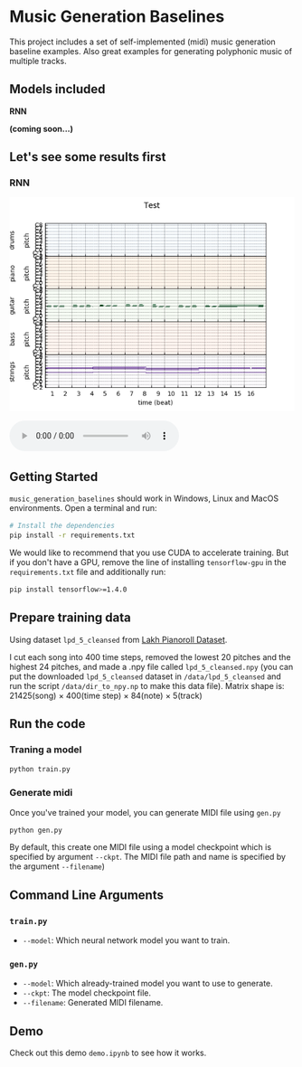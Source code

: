 # Music Generation Baselines
This project includes a set of self-implemented (midi) music generation baseline examples. Also great examples for generating polyphonic music of multiple tracks. 

## Models included

**RNN**

**(coming soon...)**

## Let's see some results first

### RNN

![Piano roll](https://github.com/BerylJia/music_generation_baselines/raw/master/logdir/20180518-1030/results/Test.png)

<audio controls="controls" preload="preload" autoplay="autoplay">  
        <source src="http://other.web.ra01.sycdn.kuwo.cn/resource/n3/128/17/55/3616442357.mp3" type="audio/mp3" >  
        您所用的浏览器不支持HTML5 audio标签。  
</audio></span></span>

## Getting Started
`music_generation_baselines` should work in Windows, Linux and MacOS environments. Open a terminal and run:

```bash
# Install the dependencies
pip install -r requirements.txt
```

We would like to recommend that you use CUDA to accelerate training. But if you don't have a GPU, remove the line of installing `tensorflow-gpu` in the `requirements.txt` file and additionally run:

```bash
pip install tensorflow>=1.4.0
``` 

## Prepare training data

Using dataset `lpd_5_cleansed` from [Lakh Pianoroll Dataset](https://salu133445.github.io/lakh-pianoroll-dataset/dataset).

I cut each song into 400 time steps, removed the lowest 20 pitches and the highest 24 pitches, and made a .npy file called ``lpd_5_cleansed.npy`` (you can put the downloaded `lpd_5_cleansed` dataset in `/data/lpd_5_cleansed` and run the script `/data/dir_to_npy.np` to make this data file). Matrix shape is: 21425(song) &times; 400(time step) &times; 84(note) &times; 5(track)

## Run the code

### Traning a model

```bash
python train.py
```

### Generate midi

Once you've trained your model, you can generate MIDI file using `gen.py`

```bash
python gen.py
```

By default, this create one MIDI file using a model checkpoint which is specified by argument `--ckpt`. The MIDI file path and name is specified by the argument `--filename`)


## Command Line Arguments

### `train.py`

- `--model`: Which neural network model you want to train.

### `gen.py`

- `--model`: Which already-trained model you want to use to generate.
- `--ckpt`: The model checkpoint file.
- `--filename`: Generated MIDI filename.

## Demo

Check out this demo `demo.ipynb` to see how it works. 

 
